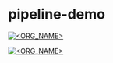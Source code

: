 # pipeline-demo


[![<ORG_NAME>](https://circleci.com/gh/muchezz/pipe-demo.svg?style=svg)](https://app.circleci.com/pipelines/github/Muchezz/pipeline-demo)


[![<ORG_NAME>](https://circleci.com/gh/NawfalTachfine/UdaPeopleCICD.svg?style=svg)](https://app.circleci.com/pipelines/github/NawfalTachfine/UdaPeopleCICD)



